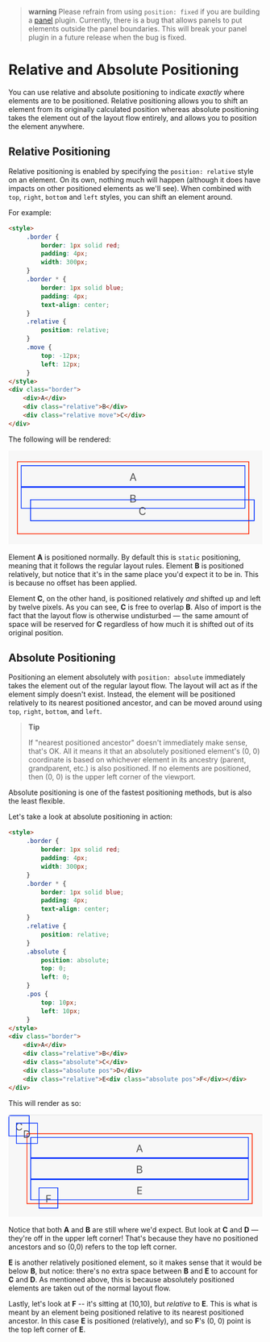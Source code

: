 > **warning**
> Please refrain from using `position: fixed` if you are building a [panel](/reference/ui/panels/index.md) plugin. Currently, there is a bug that allows panels to put elements outside the panel boundaries. This will break your panel plugin in a future release when the bug is fixed.

# Relative and Absolute Positioning

You can use relative and absolute positioning to indicate _exactly_ where elements are to be positioned. Relative positioning allows you to shift an element from its originally calculated position whereas absolute positioning takes the element out of the layout flow entirely, and allows you to position the element anywhere.

## Relative Positioning

Relative positioning is enabled by specifying the `position: relative` style on an element. On its own, nothing much will happen (although it does have impacts on other positioned elements as we'll see). When combined with `top`, `right`, `bottom` and `left` styles, you can shift an element around.

For example:

```html
<style>
     .border {
         border: 1px solid red;
         padding: 4px;
         width: 300px;
     }
     .border * {
         border: 1px solid blue;
         padding: 4px;
         text-align: center;
     }
     .relative {
         position: relative;
     }
     .move {
         top: -12px;
         left: 12px;
     }
</style>
<div class="border">
    <div>A</div>
    <div class="relative">B</div>
    <div class="relative move">C</div>
</div>
```

The following will be rendered:

![Relative Positioning](../assets/position-relative.png)

Element **A** is positioned normally. By default this is `static` positioning, meaning that it follows the regular layout rules. Element **B** is positioned relatively, but notice that it's in the same place you'd expect it to be in. This is because no offset has been applied.

Element **C**, on the other hand, is positioned relatively _and_ shifted up and left by twelve pixels. As you can see, **C** is free to overlap **B**. Also of import is the fact that the layout flow is otherwise undisturbed &mdash; the same amount of space will be reserved for **C** regardless of how much it is shifted out of its original position.

## Absolute Positioning

Positioning an element absolutely with `position: absolute` immediately takes the element out of the regular layout flow. The layout will act as if the element simply doesn't exist. Instead, the element will be positioned relatively to its nearest positioned ancestor, and can be moved around using `top`, `right`, `bottom`, and `left`.

> **Tip**
>
> If "nearest positioned ancestor" doesn't immediately make sense, that's OK. All it means it that an absolutely positioned element's (0, 0) coordinate is based on whichever element in its ancestry (parent, grandparent, etc.) is also positioned. If no elements are positioned, then (0, 0) is the upper left corner of the viewport.

Absolute positioning is one of the fastest positioning methods, but is also the least flexible.

Let's take a look at absolute positioning in action:

```html
<style>
     .border {
         border: 1px solid red;
         padding: 4px;
         width: 300px;
     }
     .border * {
         border: 1px solid blue;
         padding: 4px;
         text-align: center;
     }
     .relative {
         position: relative;
     }
     .absolute {
         position: absolute;
         top: 0;
         left: 0;
     }
     .pos {
         top: 10px;
         left: 10px;
     }
</style>
<div class="border">
    <div>A</div>
    <div class="relative">B</div>
    <div class="absolute">C</div>
    <div class="absolute pos">D</div>
    <div class="relative">E<div class="absolute pos">F</div></div>
</div>
```

This will render as so:

![Absolute positioning](../assets/position-absolute.png)

Notice that both **A** and **B** are still where we'd expect. But look at **C** and **D** &mdash; they're off in the upper left corner! That's because they have no positioned ancestors and so (0,0) refers to the top left corner.

**E** is another relatively positioned element, so it makes sense that it would be below **B**, but notice: there's no extra space between **B** and **E** to account for **C** and **D**. As mentioned above, this is because absolutely positioned elements are taken out of the normal layout flow.

Lastly, let's look at **F** -- it's sitting at (10,10), but _relative_ to **E**. This is what is meant by an element being positioned relative to its nearest positioned ancestor. In this case **E** is positioned (relatively), and so **F**'s (0, 0) point is the top left corner of **E**.
